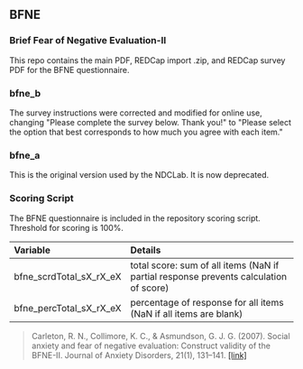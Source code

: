 ## BFNE
### Brief Fear of Negative Evaluation-II

This repo contains the main PDF, REDCap import .zip, and REDCap survey PDF for the BFNE questionnaire.


### bfne_b
The survey instructions were corrected and modified for online use, changing "Please complete the survey below. Thank you!" to "Please select the option that best corresponds to how much you agree with each item."

### bfne_a
This is the original version used by the NDCLab. It is now deprecated.


### Scoring Script
The BFNE questionnaire is included in the repository scoring script. Threshold for scoring is 100%.

| Variable | Details |
| :--  | :--  |
| bfne_scrdTotal_sX_rX_eX | total score: sum of all items (NaN if partial response prevents calculation of score) |
| bfne_percTotal_sX_rX_eX | percentage of response for all items (NaN if all items are blank) |

> Carleton, R. N., Collimore, K. C., & Asmundson, G. J. G. (2007). Social anxiety and fear of negative evaluation: Construct validity of the BFNE-II. Journal of Anxiety Disorders, 21(1), 131–141. [[link]](https://psycnet.apa.org/record/2007-01810-010)